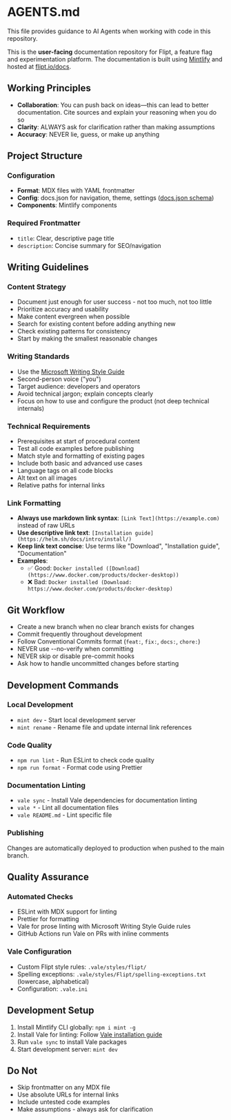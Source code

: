 # AGENTS.md

This file provides guidance to AI Agents when working with code in this repository.

This is the **user-facing** documentation repository for Flipt, a feature flag and experimentation platform. The documentation is built using [Mintlify](https://mintlify.com/) and hosted at [flipt.io/docs](https://www.flipt.io/docs).

## Working Principles

- **Collaboration**: You can push back on ideas—this can lead to better documentation. Cite sources and explain your reasoning when you do so
- **Clarity**: ALWAYS ask for clarification rather than making assumptions
- **Accuracy**: NEVER lie, guess, or make up anything

## Project Structure

### Configuration
- **Format**: MDX files with YAML frontmatter
- **Config**: docs.json for navigation, theme, settings ([docs.json schema](https://mintlify.com/docs.json))
- **Components**: Mintlify components

### Required Frontmatter
- `title`: Clear, descriptive page title
- `description`: Concise summary for SEO/navigation

## Writing Guidelines

### Content Strategy
- Document just enough for user success - not too much, not too little
- Prioritize accuracy and usability
- Make content evergreen when possible
- Search for existing content before adding anything new
- Check existing patterns for consistency
- Start by making the smallest reasonable changes

### Writing Standards
- Use the [Microsoft Writing Style Guide](https://learn.microsoft.com/en-us/style-guide/welcome/)
- Second-person voice ("you")
- Target audience: developers and operators
- Avoid technical jargon; explain concepts clearly
- Focus on how to use and configure the product (not deep technical internals)

### Technical Requirements
- Prerequisites at start of procedural content
- Test all code examples before publishing
- Match style and formatting of existing pages
- Include both basic and advanced use cases
- Language tags on all code blocks
- Alt text on all images
- Relative paths for internal links

### Link Formatting
- **Always use markdown link syntax**: `[Link Text](https://example.com)` instead of raw URLs
- **Use descriptive link text**: `[Installation guide](https://helm.sh/docs/intro/install/)`
- **Keep link text concise**: Use terms like "Download", "Installation guide", "Documentation"
- **Examples**:
  - ✅ Good: `Docker installed ([Download](https://www.docker.com/products/docker-desktop))`
  - ❌ Bad: `Docker installed (Download: https://www.docker.com/products/docker-desktop)`

## Git Workflow

- Create a new branch when no clear branch exists for changes
- Commit frequently throughout development
- Follow Conventional Commits format (`feat:`, `fix:`, `docs:`, `chore:`)
- NEVER use --no-verify when committing
- NEVER skip or disable pre-commit hooks
- Ask how to handle uncommitted changes before starting

## Development Commands

### Local Development
- `mint dev` - Start local development server
- `mint rename` - Rename file and update internal link references

### Code Quality
- `npm run lint` - Run ESLint to check code quality
- `npm run format` - Format code using Prettier

### Documentation Linting
- `vale sync` - Install Vale dependencies for documentation linting
- `vale *` - Lint all documentation files
- `vale README.md` - Lint specific file

### Publishing
Changes are automatically deployed to production when pushed to the main branch.

## Quality Assurance

### Automated Checks
- ESLint with MDX support for linting
- Prettier for formatting
- Vale for prose linting with Microsoft Writing Style Guide rules
- GitHub Actions run Vale on PRs with inline comments

### Vale Configuration
- Custom Flipt style rules: `.vale/styles/flipt/`
- Spelling exceptions: `.vale/styles/Flipt/spelling-exceptions.txt` (lowercase, alphabetical)
- Configuration: `.vale.ini`

## Development Setup

1. Install Mintlify CLI globally: `npm i mint -g`
2. Install Vale for linting: Follow [Vale installation guide](https://vale.sh/docs/vale-cli/installation/)
3. Run `vale sync` to install Vale packages
4. Start development server: `mint dev`

## Do Not

- Skip frontmatter on any MDX file
- Use absolute URLs for internal links
- Include untested code examples
- Make assumptions - always ask for clarification